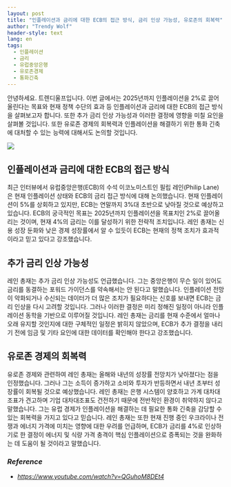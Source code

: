 ```yaml
---
layout: post
title: "인플레이션과 금리에 대한 ECB의 접근 방식, 금리 인상 가능성, 유로존의 회복력"
author: "Trendy Wolf"
header-style: text
lang: en
tags:
  - 인플레이션
  - 금리
  - 유럽중앙은행
  - 유로존경제
  - 통화긴축
---
```


안녕하세요. 트렌디울프입니다. 이번 글에서는 2025년까지 인플레이션을 2%로 끌어올린다는 목표와 현재 정책 수단의 효과 등 인플레이션과 금리에 대한 ECB의 접근 방식을 살펴보고자 합니다. 또한 추가 금리 인상 가능성과 이러한 결정에 영향을 미칠 요인을 살펴볼 것입니다. 또한 유로존 경제의 회복력과 인플레이션을 해결하기 위한 통화 긴축에 대처할 수 있는 능력에 대해서도 논의할 것입니다.

<img
    src="https://i.ytimg.com/vi/QGuhoM8DEt4/hqdefault.jpg"
/>


## 인플레이션과 금리에 대한 ECB의 접근 방식
최근 인터뷰에서 유럽중앙은행(ECB)의 수석 이코노미스트인 필립 레인(Philip Lane)은 현재 인플레이션 상태와 ECB의 금리 접근 방식에 대해 논의했습니다. 현재 인플레이션이 5%를 상회하고 있지만, ECB는 연말까지 3%대 초반으로 낮아질 것으로 예상하고 있습니다. ECB의 궁극적인 목표는 2025년까지 인플레이션을 목표치인 2%로 끌어올리는 것이며, 현재 4%의 금리는 이를 달성하기 위한 전략적 조치입니다. 레인 총재는 신용 성장 둔화와 낮은 경제 성장률에서 알 수 있듯이 ECB는 현재의 정책 조치가 효과적이라고 믿고 있다고 강조했습니다.

## 추가 금리 인상 가능성
레인 총재는 추가 금리 인상 가능성도 언급했습니다. 그는 중앙은행이 무슨 일이 있어도 금리를 동결하는 포워드 가이던스를 약속해서는 안 된다고 말했습니다. 인플레이션 전망이 악화되거나 수신되는 데이터가 더 많은 조치가 필요하다는 신호를 보내면 ECB는 금리 인상을 다시 고려할 것입니다. 그러나 이러한 결정은 미리 정해진 일정이 아니라 인플레이션 동학을 기반으로 이루어질 것입니다. 레인 총재는 금리를 현재 수준에서 얼마나 오래 유지할 것인지에 대한 구체적인 일정은 밝히지 않았으며, ECB가 추가 결정을 내리기 전에 임금 및 기타 요인에 대한 데이터를 확인해야 한다고 강조했습니다.

## 유로존 경제의 회복력
유로존 경제와 관련하여 레인 총재는 올해와 내년의 성장률 전망치가 낮아졌다는 점을 인정했습니다. 그러나 그는 소득이 증가하고 소비와 투자가 반등하면서 내년 초부터 성장률이 회복될 것으로 예상했습니다. 레인 총재는 은행 시스템이 양호하고 가계 대차대조표가 견고하며 기업 대차대조표도 건전하기 때문에 전반적인 환경이 취약하지 않다고 말했습니다. 그는 유럽 경제가 인플레이션을 해결하는 데 필요한 통화 긴축을 감당할 수 있는 회복력을 가지고 있다고 믿습니다. 레인 총재는 또한 현재 진행 중인 우크라이나 전쟁과 에너지 가격에 미치는 영향에 대한 우려를 언급하며, ECB가 금리를 4%로 인상하기로 한 결정이 에너지 및 식량 가격 충격이 핵심 인플레이션으로 증폭되는 것을 완화하는 데 도움이 될 것이라고 말했습니다.


### _Reference_
- _https://www.youtube.com/watch?v=QGuhoM8DEt4_

